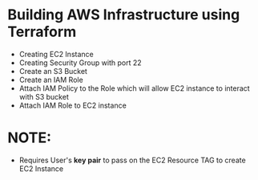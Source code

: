 
# Building AWS Infrastructure using Terraform

- Creating EC2 Instance
- Creating Security Group with port 22
- Create an S3 Bucket
- Create an IAM Role
- Attach IAM Policy to the Role which will allow EC2 instance to interact with S3 bucket
- Attach IAM Role to EC2 instance

# NOTE: 
- Requires User's **key pair** to pass on the EC2 Resource TAG to create EC2 Instance
